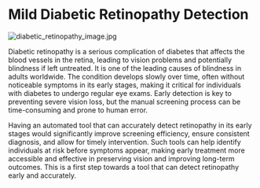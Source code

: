 # Mild Diabetic Retinopathy Detection

![diabetic_retinopathy_image.jpg](https://imgur.com/a/r8ggkbk)


Diabetic retinopathy is a serious complication of diabetes that affects the blood vessels in the retina, leading to vision problems and potentially blindness if left untreated. It is one of the leading causes of blindness in adults worldwide. The condition develops slowly over time, often without noticeable symptoms in its early stages, making it critical for individuals with diabetes to undergo regular eye exams. Early detection is key to preventing severe vision loss, but the manual screening process can be time-consuming and prone to human error. 

Having an automated tool that can accurately detect retinopathy in its early stages would significantly improve screening efficiency, ensure consistent diagnosis, and allow for timely intervention. Such tools can help identify individuals at risk before symptoms appear, making early treatment more accessible and effective in preserving vision and improving long-term outcomes. This is a first step towards a tool that can detect retinopathy early and accurately.
